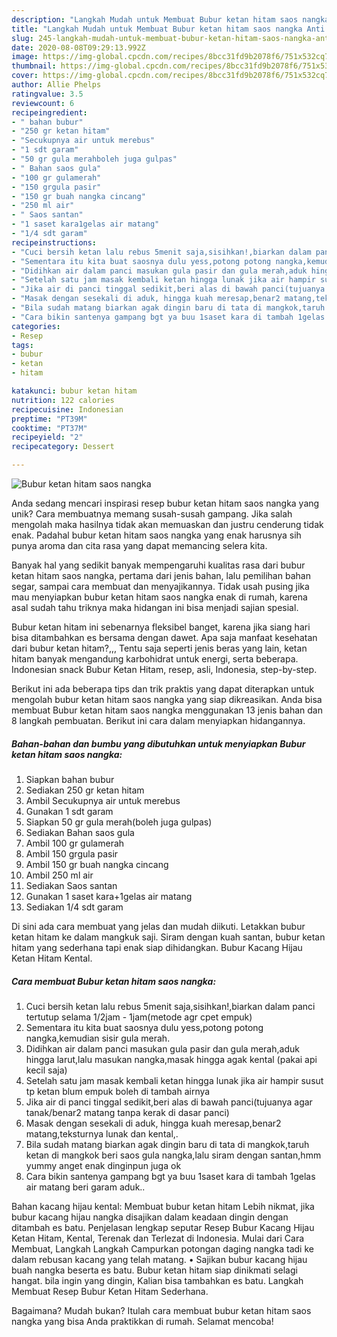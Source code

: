 ```yaml
---
description: "Langkah Mudah untuk Membuat Bubur ketan hitam saos nangka Anti Gagal"
title: "Langkah Mudah untuk Membuat Bubur ketan hitam saos nangka Anti Gagal"
slug: 245-langkah-mudah-untuk-membuat-bubur-ketan-hitam-saos-nangka-anti-gagal
date: 2020-08-08T09:29:13.992Z
image: https://img-global.cpcdn.com/recipes/8bcc31fd9b2078f6/751x532cq70/bubur-ketan-hitam-saos-nangka-foto-resep-utama.jpg
thumbnail: https://img-global.cpcdn.com/recipes/8bcc31fd9b2078f6/751x532cq70/bubur-ketan-hitam-saos-nangka-foto-resep-utama.jpg
cover: https://img-global.cpcdn.com/recipes/8bcc31fd9b2078f6/751x532cq70/bubur-ketan-hitam-saos-nangka-foto-resep-utama.jpg
author: Allie Phelps
ratingvalue: 3.5
reviewcount: 6
recipeingredient:
- " bahan bubur"
- "250 gr ketan hitam"
- "Secukupnya air untuk merebus"
- "1 sdt garam"
- "50 gr gula merahboleh juga gulpas"
- " Bahan saos gula"
- "100 gr gulamerah"
- "150 grgula pasir"
- "150 gr buah nangka cincang"
- "250 ml air"
- " Saos santan"
- "1 saset kara1gelas air matang"
- "1/4 sdt garam"
recipeinstructions:
- "Cuci bersih ketan lalu rebus 5menit saja,sisihkan!,biarkan dalam panci tertutup selama 1/2jam - 1jam(metode agr cpet empuk)"
- "Sementara itu kita buat saosnya dulu yess,potong potong nangka,kemudian sisir gula merah."
- "Didihkan air dalam panci masukan gula pasir dan gula merah,aduk hingga larut,lalu masukan nangka,masak hingga agak kental (pakai api kecil saja)"
- "Setelah satu jam masak kembali ketan hingga lunak jika air hampir susut tp ketan blum empuk boleh di tambah airnya"
- "Jika air di panci tinggal sedikit,beri alas di bawah panci(tujuanya agar tanak/benar2 matang tanpa kerak di dasar panci)"
- "Masak dengan sesekali di aduk, hingga kuah meresap,benar2 matang,teksturnya lunak dan kental,."
- "Bila sudah matang biarkan agak dingin baru di tata di mangkok,taruh ketan di mangkok beri saos gula nangka,lalu siram dengan santan,hmm yummy anget enak dinginpun juga ok"
- "Cara bikin santenya gampang bgt ya buu 1saset kara di tambah 1gelas air matang beri garam aduk.."
categories:
- Resep
tags:
- bubur
- ketan
- hitam

katakunci: bubur ketan hitam 
nutrition: 122 calories
recipecuisine: Indonesian
preptime: "PT39M"
cooktime: "PT37M"
recipeyield: "2"
recipecategory: Dessert

---
```



![Bubur ketan hitam saos nangka](https://img-global.cpcdn.com/recipes/8bcc31fd9b2078f6/751x532cq70/bubur-ketan-hitam-saos-nangka-foto-resep-utama.jpg)

Anda sedang mencari inspirasi resep bubur ketan hitam saos nangka yang unik? Cara membuatnya memang susah-susah gampang. Jika salah mengolah maka hasilnya tidak akan memuaskan dan justru cenderung tidak enak. Padahal bubur ketan hitam saos nangka yang enak harusnya sih punya aroma dan cita rasa yang dapat memancing selera kita.

Banyak hal yang sedikit banyak mempengaruhi kualitas rasa dari bubur ketan hitam saos nangka, pertama dari jenis bahan, lalu pemilihan bahan segar, sampai cara membuat dan menyajikannya. Tidak usah pusing jika mau menyiapkan bubur ketan hitam saos nangka enak di rumah, karena asal sudah tahu triknya maka hidangan ini bisa menjadi sajian spesial.

Bubur ketan hitam ini sebenarnya fleksibel banget, karena jika siang hari bisa ditambahkan es bersama dengan dawet. Apa saja manfaat kesehatan dari bubur ketan hitam?,,, Tentu saja seperti jenis beras yang lain, ketan hitam banyak mengandung karbohidrat untuk energi, serta beberapa. Indonesian snack Bubur Ketan Hitam, resep, asli, Indonesia, step-by-step.


Berikut ini ada beberapa tips dan trik praktis yang dapat diterapkan untuk mengolah bubur ketan hitam saos nangka yang siap dikreasikan. Anda bisa membuat Bubur ketan hitam saos nangka menggunakan 13 jenis bahan dan 8 langkah pembuatan. Berikut ini cara dalam menyiapkan hidangannya.

<!--inarticleads1-->

##### Bahan-bahan dan bumbu yang dibutuhkan untuk menyiapkan Bubur ketan hitam saos nangka:

1. Siapkan  bahan bubur
1. Sediakan 250 gr ketan hitam
1. Ambil Secukupnya air untuk merebus
1. Gunakan 1 sdt garam
1. Siapkan 50 gr gula merah(boleh juga gulpas)
1. Sediakan  Bahan saos gula
1. Ambil 100 gr gulamerah
1. Ambil 150 grgula pasir
1. Ambil 150 gr buah nangka cincang
1. Ambil 250 ml air
1. Sediakan  Saos santan
1. Gunakan 1 saset kara+1gelas air matang
1. Sediakan 1/4 sdt garam


Di sini ada cara membuat yang jelas dan mudah diikuti. Letakkan bubur ketan hitam ke dalam mangkuk saji. Siram dengan kuah santan, bubur ketan hitam yang sederhana tapi enak siap dihidangkan. Bubur Kacang Hijau Ketan Hitam Kental. 

<!--inarticleads2-->

##### Cara membuat Bubur ketan hitam saos nangka:

1. Cuci bersih ketan lalu rebus 5menit saja,sisihkan!,biarkan dalam panci tertutup selama 1/2jam - 1jam(metode agr cpet empuk)
1. Sementara itu kita buat saosnya dulu yess,potong potong nangka,kemudian sisir gula merah.
1. Didihkan air dalam panci masukan gula pasir dan gula merah,aduk hingga larut,lalu masukan nangka,masak hingga agak kental (pakai api kecil saja)
1. Setelah satu jam masak kembali ketan hingga lunak jika air hampir susut tp ketan blum empuk boleh di tambah airnya
1. Jika air di panci tinggal sedikit,beri alas di bawah panci(tujuanya agar tanak/benar2 matang tanpa kerak di dasar panci)
1. Masak dengan sesekali di aduk, hingga kuah meresap,benar2 matang,teksturnya lunak dan kental,.
1. Bila sudah matang biarkan agak dingin baru di tata di mangkok,taruh ketan di mangkok beri saos gula nangka,lalu siram dengan santan,hmm yummy anget enak dinginpun juga ok
1. Cara bikin santenya gampang bgt ya buu 1saset kara di tambah 1gelas air matang beri garam aduk..


Bahan kacang hijau kental: Membuat bubur ketan hitam Lebih nikmat, jika bubur kacang hijau nangka disajikan dalam keadaan dingin dengan ditambah es batu. Penjelasan lengkap seputar Resep Bubur Kacang Hijau Ketan Hitam, Kental, Terenak dan Terlezat di Indonesia. Mulai dari Cara Membuat, Langkah Langkah Campurkan potongan daging nangka tadi ke dalam rebusan kacang yang telah matang. • Sajikan bubur kacang hijau buah nangka beserta es batu. Bubur ketan hitam siap dinikmati selagi hangat. bila ingin yang dingin, Kalian bisa tambahkan es batu. Langkah Membuat Resep Bubur Ketan Hitam Sederhana. 

Bagaimana? Mudah bukan? Itulah cara membuat bubur ketan hitam saos nangka yang bisa Anda praktikkan di rumah. Selamat mencoba!
